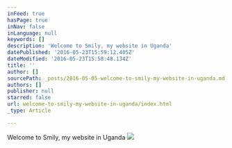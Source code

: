 ```yaml
---
inFeed: true
hasPage: true
inNav: false
inLanguage: null
keywords: []
description: 'Welcome to Smily, my website in Uganda'
datePublished: '2016-05-23T15:59:12.405Z'
dateModified: '2016-05-23T15:58:48.134Z'
title: ''
author: []
sourcePath: _posts/2016-05-05-welcome-to-smily-my-website-in-uganda.md
authors: []
publisher: null
starred: false
url: welcome-to-smily-my-website-in-uganda/index.html
_type: Article

---
```

Welcome to Smily, my website in Uganda
![](https://the-grid-user-content.s3-us-west-2.amazonaws.com/278bcfe2-12e7-4f44-b15d-7f91c2dcceb6.jpg)